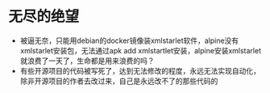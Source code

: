 # 无尽的绝望

* 被逼无奈，只能用debian的docker镜像装xmlstarlet软件，alpine没有xmlstarlet安装包，无法通过apk add xmlstartlet安装，alpine安装xmlstarlet就浪费了一天了，生命都是用来浪费的吗？
* 有些开源项目的代码被写死了，达到无法修改的程度，永远无法实现自动化，除非开源项目的作者去改过来，自己是永远改不了的那些代码的